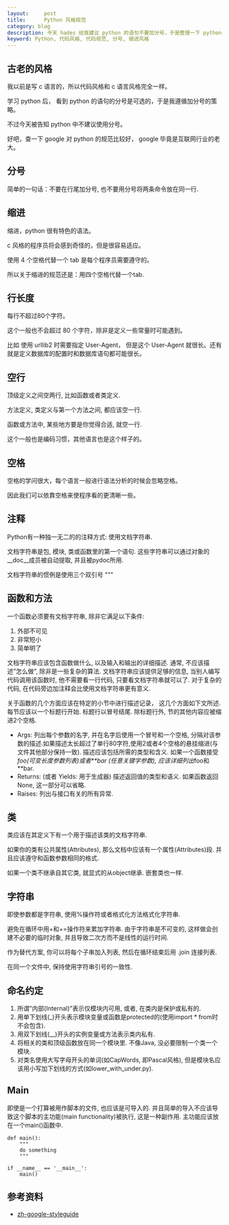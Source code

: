 ```yaml
---
layout:     post
title:      Python 风格规范
category: blog
description: 今天 hades 给我建议 python 的语句不要加分号，于是整理一下 python 的风格规范。
keyword: Python, 代码风格, 代码规范, 分号, 缩进风格
---
```



## 古老的风格

我以前是写 c 语言的，所以代码风格和 c 语言风格完全一样。

学习 python 后， 看到 python 的语句的分号是可选的，于是我遵循加分号的策略。

不过今天被告知 python 中不建议使用分号。

好吧，查一下 google 对 python 的规范比较好， google 毕竟是互联网行业的老大。


## 分号

简单的一句话：不要在行尾加分号, 也不要用分号将两条命令放在同一行.


## 缩进

缩进，python 很有特色的语法。

c 风格的程序员将会感到奇怪的，但是很容易适应。

使用 4 个空格代替一个 tab 是每个程序员需要遵守的。

所以关于缩进的规范还是：用四个空格代替一个tab.



## 行长度

每行不超过80个字符。

这个一般也不会超过 80 个字符，除非是定义一些常量时可能遇到。

比如 使用 urllib2 时需要指定 User-Agent， 但是这个 User-Agent 就很长。还有就是定义数据库的配置时和数据库语句都可能很长。



## 空行

顶级定义之间空两行, 比如函数或者类定义. 

方法定义, 类定义与第一个方法之间, 都应该空一行. 

函数或方法中, 某些地方要是你觉得合适, 就空一行.


这个一般也是编码习惯，其他语言也是这个样子的。


## 空格

空格的学问很大，每个语言一般进行语法分析的时候会忽略空格。

因此我们可以依靠空格来使程序看的更清晰一些。


## 注释

Python有一种独一无二的的注释方式: 使用文档字符串. 

文档字符串是包, 模块, 类或函数里的第一个语句. 这些字符串可以通过对象的__doc__成员被自动提取, 并且被pydoc所用. 

文档字符串的惯例是使用三个双引号 """


## 函数和方法

一个函数必须要有文档字符串, 除非它满足以下条件:

1. 外部不可见
2. 非常短小
3. 简单明了

文档字符串应该包含函数做什么, 以及输入和输出的详细描述. 通常, 不应该描述”怎么做”, 除非是一些复杂的算法. 文档字符串应该提供足够的信息, 当别人编写代码调用该函数时, 他不需要看一行代码, 只要看文档字符串就可以了. 对于复杂的代码, 在代码旁边加注释会比使用文档字符串更有意义.

关于函数的几个方面应该在特定的小节中进行描述记录， 这几个方面如下文所述. 每节应该以一个标题行开始. 标题行以冒号结尾. 除标题行外, 节的其他内容应被缩进2个空格.

* Args: 列出每个参数的名字, 并在名字后使用一个冒号和一个空格, 分隔对该参数的描述.如果描述太长超过了单行80字符,使用2或者4个空格的悬挂缩进(与文件其他部分保持一致). 描述应该包括所需的类型和含义. 如果一个函数接受*foo(可变长度参数列表)或者**bar (任意关键字参数), 应该详细列出*foo和**bar.
* Returns: (或者 Yields: 用于生成器) 描述返回值的类型和语义. 如果函数返回None, 这一部分可以省略.
* Raises: 列出与接口有关的所有异常.


## 类

类应该在其定义下有一个用于描述该类的文档字符串. 

如果你的类有公共属性(Attributes), 那么文档中应该有一个属性(Attributes)段. 并且应该遵守和函数参数相同的格式.

如果一个类不继承自其它类, 就显式的从object继承. 嵌套类也一样.


## 字符串


即使参数都是字符串, 使用%操作符或者格式化方法格式化字符串. 

避免在循环中用+和+=操作符来累加字符串. 由于字符串是不可变的, 这样做会创建不必要的临时对象, 并且导致二次方而不是线性的运行时间. 

作为替代方案, 你可以将每个子串加入列表, 然后在循环结束后用 .join 连接列表.

在同一个文件中, 保持使用字符串引号的一致性. 

## 命名约定

1. 所谓”内部(Internal)”表示仅模块内可用, 或者, 在类内是保护或私有的.
2. 用单下划线(_)开头表示模块变量或函数是protected的(使用import * from时不会包含).
3. 用双下划线(__)开头的实例变量或方法表示类内私有.
4. 将相关的类和顶级函数放在同一个模块里. 不像Java, 没必要限制一个类一个模块.
5. 对类名使用大写字母开头的单词(如CapWords, 即Pascal风格), 但是模块名应该用小写加下划线的方式(如lower_with_under.py).


## Main

即使是一个打算被用作脚本的文件, 也应该是可导入的. 并且简单的导入不应该导致这个脚本的主功能(main functionality)被执行, 这是一种副作用. 主功能应该放在一个main()函数中.


```
def main():
    """
    do something
    """

if __name__ == '__main__':
    main()
```

## 参考资料

* [zh-google-styleguide][]

[zh-google-styleguide]: http://zh-google-styleguide.readthedocs.org/en/latest/google-python-styleguide/python_style_rules/

